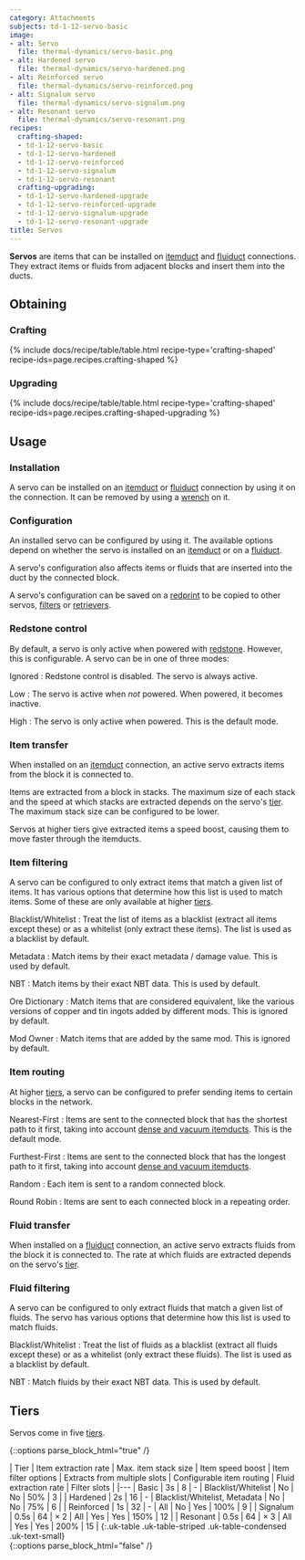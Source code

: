 ```yaml
---
category: Attachments
subjects: td-1-12-servo-basic
image:
- alt: Servo
  file: thermal-dynamics/servo-basic.png
- alt: Hardened servo
  file: thermal-dynamics/servo-hardened.png
- alt: Reinforced servo
  file: thermal-dynamics/servo-reinforced.png
- alt: Signalum servo
  file: thermal-dynamics/servo-signalum.png
- alt: Resonant servo
  file: thermal-dynamics/servo-resonant.png
recipes:
  crafting-shaped:
  - td-1-12-servo-basic
  - td-1-12-servo-hardened
  - td-1-12-servo-reinforced
  - td-1-12-servo-signalum
  - td-1-12-servo-resonant
  crafting-upgrading:
  - td-1-12-servo-hardened-upgrade
  - td-1-12-servo-reinforced-upgrade
  - td-1-12-servo-signalum-upgrade
  - td-1-12-servo-resonant-upgrade
title: Servos
---
```


**Servos** are items that can be installed on [itemduct](../itemduct/) and
[fluiduct](../fluiduct/) connections. They extract items or fluids from
adjacent blocks and insert them into the ducts.


Obtaining
--------

### Crafting
{% include docs/recipe/table/table.html recipe-type='crafting-shaped' recipe-ids=page.recipes.crafting-shaped %}

### Upgrading
{% include docs/recipe/table/table.html recipe-type='crafting-shaped' recipe-ids=page.recipes.crafting-shaped-upgrading %}


Usage
-----

### Installation
A servo can be installed on an [itemduct](../itemduct/) or
[fluiduct](../fluiduct/) connection by using it on the connection. It can be
removed by using a [wrench](../../wrenches/) on it.

### Configuration
An installed servo can be configured by using it. The available options depend
on whether the servo is installed on an [itemduct](../itemduct/) or on a
[fluiduct](../fluiduct/).

A servo's configuration also affects items or fluids that are inserted into the
duct by the connected block.

A servo's configuration can be saved on a [redprint](../../thermal-foundation/redprint/) to be
copied to other servos, [filters](../filters/) or
[retrievers](../retrievers/).

### Redstone control
By default, a servo is only active when powered with
[redstone](https://minecraft.gamepedia.com/Redstone). However, this is
configurable. A servo can be in one of three modes:

Ignored
: Redstone control is disabled. The servo is always active.

Low
: The servo is active when *not* powered. When powered, it becomes inactive.

High
: The servo is only active when powered. This is the default mode.

### Item transfer
When installed on an [itemduct](../itemduct/) connection, an active servo
extracts items from the block it is connected to.

Items are extracted from a block in stacks. The maximum size of each stack and
the speed at which stacks are extracted depends on the servo's [tier](#tiers).
The maximum stack size can be configured to be lower.

Servos at higher tiers give extracted items a speed boost, causing them to move
faster through the itemducts.

### Item filtering
A servo can be configured to only extract items that match a given list of
items. It has various options that determine how this list is used to match
items. Some of these are only available at higher [tiers](#tiers).

Blacklist/Whitelist
: Treat the list of items as a blacklist (extract all items except these) or as
a whitelist (only extract these items). The list is used as a blacklist by
default.

Metadata
: Match items by their exact metadata / damage value. This is used by default.

NBT
: Match items by their exact NBT data. This is used by default.

Ore Dictionary
: Match items that are considered equivalent, like the various versions of
copper and tin ingots added by different mods. This is ignored by default.

Mod Owner
: Match items that are added by the same mod. This is ignored by default.

### Item routing
At higher [tiers](#tiers), a servo can be configured to prefer sending items to
certain blocks in the network.

Nearest-First
: Items are sent to the connected block that has the shortest path to it first,
taking into account [dense and vacuum itemducts](../itemduct/#item-transfer).
This is the default mode.

Furthest-First
: Items are sent to the connected block that has the longest path to it first,
taking into account [dense and vacuum itemducts](../itemduct/#item-transfer).

Random
: Each item is sent to a random connected block.

Round Robin
: Items are sent to each connected block in a repeating order.

### Fluid transfer
When installed on a [fluiduct](../fluiduct/) connection, an active servo
extracts fluids from the block it is connected to. The rate at which fluids are
extracted depends on the servo's [tier](#tiers).

### Fluid filtering
A servo can be configured to only extract fluids that match a given list of
fluids. The servo has various options that determine how this list is used to
match fluids.

Blacklist/Whitelist
: Treat the list of fluids as a blacklist (extract all fluids except these) or
as a whitelist (only extract these fluids). The list is used as a blacklist by
default.

NBT
: Match fluids by their exact NBT data. This is used by default.


Tiers
-----

Servos come in five [tiers](../../thermal-foundation/tiers/).

{::options parse_block_html="true" /}
<div class="uk-overflow-container">
| Tier | Item extraction rate | Max. item stack size | Item speed boost | Item filter options | Extracts from multiple slots | Configurable item routing | Fluid extraction rate | Filter slots |
|---
| Basic | 3s | 8 | - | Blacklist/Whitelist | No | No | 50% | 3 |
| Hardened | 2s | 16 | - | Blacklist/Whitelist, Metadata | No | No | 75% | 6 |
| Reinforced | 1s | 32 | - | All | No | Yes | 100% | 9 |
| Signalum | 0.5s | 64 | × 2 | All | Yes | Yes | 150% | 12 |
| Resonant | 0.5s | 64 | × 3 | All | Yes | Yes | 200% | 15 |
{:.uk-table .uk-table-striped .uk-table-condensed .uk-text-small}
</div>
{::options parse_block_html="false" /}
